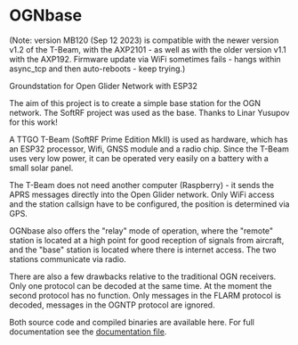 # OGNbase

(Note: version MB120 (Sep 12 2023) is compatible with the newer version v1.2 of the T-Beam, with the AXP2101 - as well as with the older version v1.1 with the AXP192.  Firmware update via WiFi sometimes fails - hangs within async_tcp and then auto-reboots - keep trying.)

Groundstation for Open Glider Network with ESP32

The aim of this project is to create a simple base station for the OGN network. The SoftRF project was used as the base. Thanks to Linar Yusupov for this work!

A TTGO T-Beam (SoftRF Prime Edition MkII) is used as hardware, which has an ESP32 processor, Wifi, GNSS module and a radio chip.  Since the T-Beam uses very low power, it can be operated very easily on a battery with a small solar panel.

The T-Beam does not need another computer (Raspberry) - it sends the APRS messages directly into the Open Glider network.
Only WiFi access and the station callsign have to be configured, the position is determined via GPS.

OGNbase also offers the "relay" mode of operation, where the "remote" station is located at a high point for good reception of signals from aircraft, and the "base" station is located where there is internet access.  The two stations communicate via radio. 

There are also a few drawbacks relative to the traditional OGN receivers. Only one protocol can be decoded at the same time.  At the moment the second protocol has no function.  Only messages in the FLARM protocol is decoded, messages in the OGNTP protocol are ignored. 

Both source code and compiled binaries are available here.  For full documentation see the [documentation file](https://github.com/moshe-braner/Open-Glider-Network-Groundstation/blob/main/ognbase/documentation/documentation.txt).


